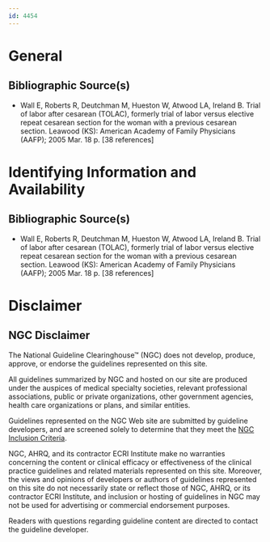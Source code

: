 ```yaml
---
id: 4454
---
```


# General

## Bibliographic Source(s)

- Wall E, Roberts R, Deutchman M, Hueston W, Atwood LA, Ireland B. Trial of labor after cesarean (TOLAC), formerly trial of labor versus elective repeat cesarean section for the woman with a previous cesarean section. Leawood (KS): American Academy of Family Physicians (AAFP); 2005 Mar. 18 p. [38 references]

# Identifying Information and Availability

## Bibliographic Source(s)

- Wall E, Roberts R, Deutchman M, Hueston W, Atwood LA, Ireland B. Trial of labor after cesarean (TOLAC), formerly trial of labor versus elective repeat cesarean section for the woman with a previous cesarean section. Leawood (KS): American Academy of Family Physicians (AAFP); 2005 Mar. 18 p. [38 references]

# Disclaimer

## NGC Disclaimer

The National Guideline Clearinghouse™ (NGC) does not develop, produce, approve, or endorse the guidelines represented on this site.

All guidelines summarized by NGC and hosted on our site are produced under the auspices of medical specialty societies, relevant professional associations, public or private organizations, other government agencies, health care organizations or plans, and similar entities.

Guidelines represented on the NGC Web site are submitted by guideline developers, and are screened solely to determine that they meet the [NGC Inclusion Criteria](/help-and-about/summaries/inclusion-criteria).

NGC, AHRQ, and its contractor ECRI Institute make no warranties concerning the content or clinical efficacy or effectiveness of the clinical practice guidelines and related materials represented on this site. Moreover, the views and opinions of developers or authors of guidelines represented on this site do not necessarily state or reflect those of NGC, AHRQ, or its contractor ECRI Institute, and inclusion or hosting of guidelines in NGC may not be used for advertising or commercial endorsement purposes.

Readers with questions regarding guideline content are directed to contact the guideline developer.

